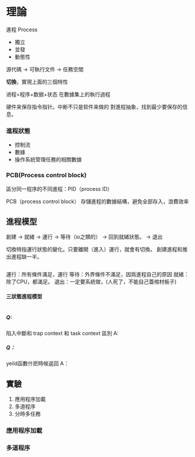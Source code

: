 # 理論

進程 Process

- 獨立
- 並發
- 動態性

源代碼 -> 可執行文件 -> 任務空間


**切換**，實現上面的三個特性



进程=程序+数据+状态
在數據集上的執行過程

硬件来保存指令指针。中断不只是软件来做的
對進程抽象，找到最少要保存的信息。

### 進程狀態
- 控制流
- 數據
- 操作系統管理任務的相關數據

### PCB(Process control block)

區分同一程序的不同進程：PID（process ID）

PCB（process control block）
存儲進程的數據結構，避免全部存入，浪費效率

## 進程模型

創建 -> 就緒 -> 運行 -> 等待（io之類的） -> 回到就緒狀態。
			      -> 退出

切換特指運行狀態的變化。只要離開（進入）運行，就會有切換。
創建進程和推出進程缺一半。

```mermaid

```

運行：所有條件滿足，運行
等待：外界條件不滿足，因爲進程自己的原因
就緒：除了CPU，都滿足。
退出：一定要系統做，(人死了，不能自己蓋棺材板子)


#### 三狀態進程模型

# 
##### Q: 
陷入中斷和
trap context 和 task context 區別
A:

##### Q：
yeild函數什麽時候返回
A：


## 實驗

1. 應用程序加載
2. 多道程序
3. 分時多任務
### 應用程序加載

### 多道程序


